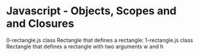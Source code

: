 # Javascript - Objects, Scopes and and Closures


0-rectangle.js  class Rectangle that defines a rectangle:
1-rectangle.js class Rectangle that defines a rectangle with two arguments w and h
